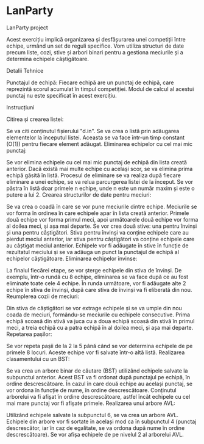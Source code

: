 # LanParty
LanParty project

Acest exercițiu implică organizarea și desfășurarea unei competiții între echipe, urmând un set de reguli specifice. Vom utiliza structuri de date precum liste, cozi, stive și arbori binari pentru a gestiona meciurile și a determina echipele câștigătoare.

Detalii Tehnice

Punctajul de echipă: Fiecare echipă are un punctaj de echipă, care reprezintă scorul acumulat în timpul competiției. Modul de calcul al acestui punctaj nu este specificat în acest exercițiu.

Instrucțiuni

Citirea și crearea listei:

Se va citi conținutul fișierului "d.in".
Se va crea o listă prin adăugarea elementelor la începutul listei. Aceasta se va face într-un timp constant (O(1)) pentru fiecare element adăugat.
Eliminarea echipelor cu cel mai mic punctaj:

Se vor elimina echipele cu cel mai mic punctaj de echipă din lista creată anterior. Dacă există mai multe echipe cu același scor, se va elimina prima echipă găsită în listă.
Procesul de eliminare se va realiza după fiecare eliminare a unei echipe, se va relua parcurgerea listei de la început.
Se vor păstra în listă doar primele n echipe, unde n este un număr maxim și este o putere a lui 2.
Crearea structurilor de date pentru meciuri:

Se va crea o coadă în care se vor pune meciurile dintre echipe. Meciurile se vor forma în ordinea în care echipele apar în lista creată anterior. Primele două echipe vor forma primul meci, apoi următoarele două echipe vor forma al doilea meci, și așa mai departe.
Se vor crea două stive: una pentru învinși și una pentru câștigători. Stiva pentru învinși va conține echipele care au pierdut meciul anterior, iar stiva pentru câștigători va conține echipele care au câștigat meciul anterior.
Echipele vor fi adăugate în stive în funcție de rezultatul meciului și se va adăuga un punct la punctajul de echipă al echipelor câștigătoare.
Eliminarea echipelor învinse:

La finalul fiecărei etape, se vor șterge echipele din stiva de învinși.
De exemplu, într-o rundă cu 8 echipe, eliminarea se va face după ce au fost eliminate toate cele 4 echipe. În runda următoare, vor fi adăugate alte 2 echipe în stiva de învinși, după care stiva de învinși va fi eliberată din nou.
Reumplerea cozii de meciuri:

Din stiva de câștigători se vor extrage echipele și se va umple din nou coada de meciuri, formându-se meciurile cu echipele consecutive. Prima echipă scoasă din stivă va juca cu a doua echipă scoasă din stivă în primul meci, a treia echipă cu a patra echipă în al doilea meci, și așa mai departe.
Repetarea pașilor:

Se vor repeta pașii de la 2 la 5 până când se vor determina echipele de pe primele 8 locuri. Aceste echipe vor fi salvate într-o altă listă.
Realizarea clasamentului cu un BST:

Se va crea un arbore binar de căutare (BST) utilizând echipele salvate la subpunctul anterior.
Acest BST va fi ordonat după punctajul pe echipă, în ordine descrescătoare. În cazul în care două echipe au același punctaj, se vor ordona în funcție de nume, în ordine descrescătoare.
Conținutul arborelui va fi afișat în ordine descrescătoare, astfel încât echipele cu cel mai mare punctaj vor fi afișate primele.
Realizarea unui arbore AVL:

Utilizând echipele salvate la subpunctul 6, se va crea un arbore AVL.
Echipele din arbore vor fi sortate în același mod ca în subpunctul 4 (punctaj descrescător, iar în caz de egalitate, se va ordona după nume în ordine descrescătoare).
Se vor afișa echipele de pe nivelul 2 al arborelui AVL.
